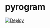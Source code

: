 # pyrogram

[![Deploy](https://www.herokucdn.com/deploy/button.svg)](https://heroku.com/deploy?template=https://github.com/NandiyaLive/pyrogram)

